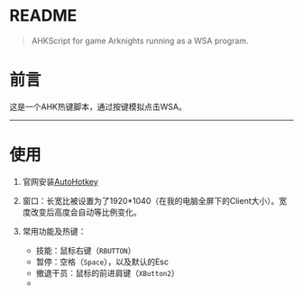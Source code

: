 # README

> AHKScript for game Arknights running as a WSA program.

# 前言

这是一个AHK热键脚本，通过按键模拟点击WSA。

---

# 使用

1. 官网安装[AutoHotkey](https://www.autohotkey.com/)
2. 窗口：长宽比被设置为了1920*1040（在我的电脑全屏下的Client大小）。宽度改变后高度会自动等比例变化。
3. 常用功能及热键：

    * 技能：鼠标右键（`RBUTTON`​）
    * 暂停：空格（`Space`​），以及默认的Esc
    * 撤退干员：鼠标的前进肩键（`XButton2`​​）
    * 
